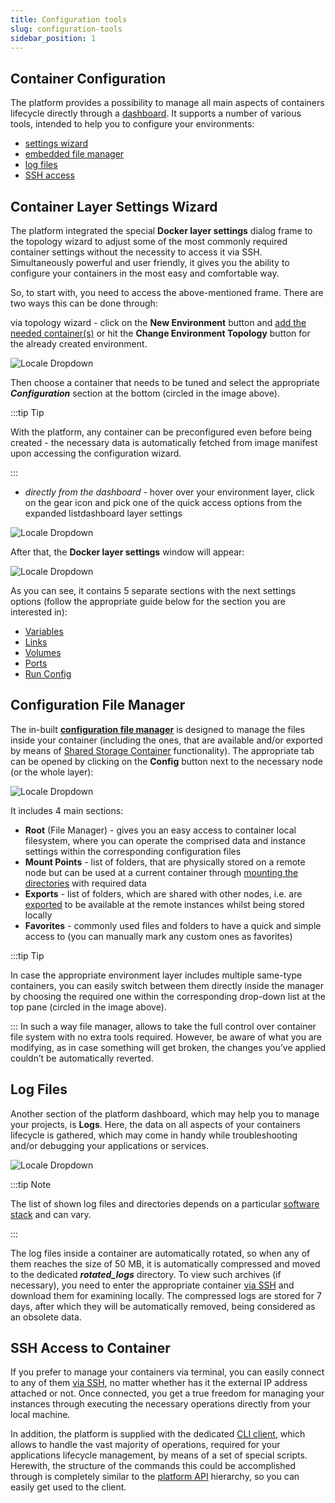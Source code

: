 ```yaml
---
title: Configuration tools
slug: configuration-tools
sidebar_position: 1
---
```


## Container Configuration

The platform provides a possibility to manage all main aspects of containers lifecycle directly through a [dashboard](/docs/quickstart/dashboard-guide). It supports a number of various tools, intended to help you to configure your environments:

- [settings wizard](/docs/container/container-configuration/configuration-tools#container-layer-settings-wizard)
- [embedded file manager](/docs/container/container-configuration/configuration-tools#configuration-file-manager)
- [log files](/docs/container/container-configuration/configuration-tools#log-files)
- [SSH access](/docs/container/container-configuration/configuration-tools#ssh-access-to-container)

## Container Layer Settings Wizard

The platform integrated the special **Docker layer settings** dialog frame to the topology wizard to adjust some of the most commonly required container settings without the necessity to access it via SSH. Simultaneously powerful and user friendly, it gives you the ability to configure your containers in the most easy and comfortable way.

So, to start with, you need to access the above-mentioned frame. There are two ways this can be done through:

via topology wizard - click on the **New Environment** button and [add the needed container(s)](/docs/environment-management/setting-up-environment) or hit the **Change Environment Topology** button for the already created environment.

![Locale Dropdown](./img/ConfigurationTools/01-topology-wizard-layer-configuration.png)

Then choose a container that needs to be tuned and select the appropriate **_Configuration_** section at the bottom (circled in the image above).

:::tip Tip

With the platform, any container can be preconfigured even before being created - the necessary data is automatically fetched from image manifest upon accessing the configuration wizard.

:::

- _directly from the dashboard_ - hover over your environment layer, click on the gear icon and pick one of the quick access options from the expanded listdashboard layer settings

![Locale Dropdown](./img/ConfigurationTools/02-dashboard-layer-configurations.png)

After that, the **Docker layer settings** window will appear:

![Locale Dropdown](./img/ConfigurationTools/03-layer-settings-window.png)

As you can see, it contains 5 separate sections with the next settings options (follow the appropriate guide below for the section you are interested in):

- [Variables](/docs/container/container-configuration/variables)
- [Links](/docs/container/container-configuration/links)
- [Volumes](/docs/container/container-configuration/volumes)
- [Ports](/docs/container/container-configuration/ports)
- [Run Config](/docs/container/container-configuration/run-configuration)

## Configuration File Manager

The in-built **[configuration file manager](/docs/application-setting/configuration-file-manager)** is designed to manage the files inside your container (including the ones, that are available and/or exported by means of [Shared Storage Container](/docs/data-storage-container/data-storage-overview) functionality). The appropriate tab can be opened by clicking on the **Config** button next to the necessary node (or the whole layer):

![Locale Dropdown](./img/ConfigurationTools/04-configuration-file-manager.png)

It includes 4 main sections:

- **Root** (File Manager) - gives you an easy access to container local filesystem, where you can operate the comprised data and instance settings within the corresponding configuration files
- **Mount Points** - list of folders, that are physically stored on a remote node but can be used at a current container through [mounting the directories](/docs/data-storage-container/data-sharing/mount-points) with required data
- **Exports** - list of folders, which are shared with other nodes, i.e. are [exported](/docs/data-storage-container/data-sharing/exporting-data-for-sharing) to be available at the remote instances whilst being stored locally
- **Favorites** - commonly used files and folders to have a quick and simple access to (you can manually mark any custom ones as favorites)

:::tip Tip

In case the appropriate environment layer includes multiple same-type containers, you can easily switch between them directly inside the manager by choosing the required one within the corresponding drop-down list at the top pane (circled in the image above).

:::
In such a way file manager, allows to take the full control over container file system with no extra tools required. However, be aware of what you are modifying, as in case something will get broken, the changes you’ve applied couldn’t be automatically reverted.

## Log Files

Another section of the platform dashboard, which may help you to manage your projects, is **Logs**. Here, the data on all aspects of your containers lifecycle is gathered, which may come in handy while troubleshooting and/or debugging your applications or services.

![Locale Dropdown](./img/ConfigurationTools/05-node-log-manager.png)

:::tip Note

The list of shown log files and directories depends on a particular [software stack](/docs/quickstart/software-stack-versions) and can vary.

:::

The log files inside a container are automatically rotated, so when any of them reaches the size of 50 MB, it is automatically compressed and moved to the dedicated **_rotated_logs_** directory. To view such archives (if necessary), you need to enter the appropriate container [via SSH](/docs/deployment-tools/ssh/ssh-access/overview) and download them for examining locally. The compressed logs are stored for 7 days, after which they will be automatically removed, being considered as an obsolete data.

## SSH Access to Container

If you prefer to manage your containers via terminal, you can easily connect to any of them [via SSH](/docs/deployment-tools/ssh/ssh-access/overview), no matter whether has it the external IP address attached or not. Once connected, you get a true freedom for managing your instances through executing the necessary operations directly from your local machine.

In addition, the platform is supplied with the dedicated [CLI client](/docs/deployment-tools/api-&-cli/platform-cli/platform-cli-overview), which allows to handle the vast majority of operations, required for your applications lifecycle management, by means of a set of special scripts. Herewith, the structure of the commands this could be accomplished through is completely similar to the [platform API](https://cloudmydc.com/) hierarchy, so you can easily get used to the client.
